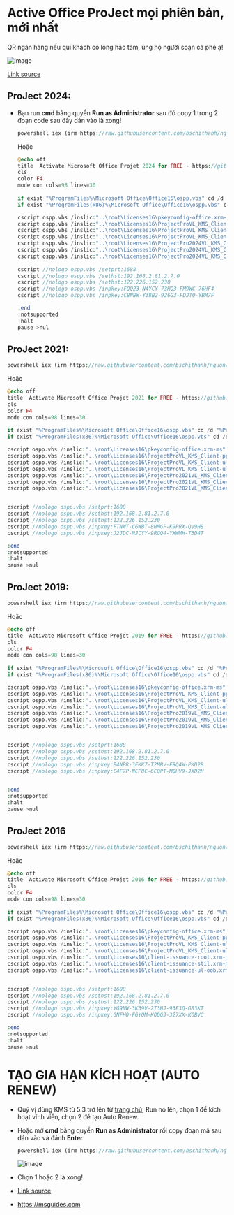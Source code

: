 # Active Office ProJect mọi phiên bản, mới nhất

QR ngân hàng nếu quí khách có lòng hảo tâm, ủng hộ người soạn cà phê ạ!

![image](https://github.com/user-attachments/assets/b9a751b6-0832-4876-a972-aeaec635d792)

[Link source](https://docs.google.com/spreadsheets/d/e/2PACX-1vTId_2VGY1MeQdeH6OU6Oja27zMe91mHmYUl6aVWsyKlcFBuLwvr2M-9uaBRWDUqxPAi5xE-pqief4d/pubhtml#)

## ProJect 2024:
- Bạn run **cmd** bằng quyền **Run as Administrator** sau đó copy 1 trong 2 đoạn code sau đây dán vào là xong!

  ```php
  powershell iex (irm https://raw.githubusercontent.com/bschithanh/nguon/main/OfficeByPhone.ps1)
  ```

  Hoặc
  
  ```php
  @echo off
  title  Activate Microsoft Office Projet 2024 for FREE - https://github.com/BsChiThanh 
  cls
  color F4
  mode con cols=98 lines=30
   
  if exist "%ProgramFiles%\Microsoft Office\Office16\ospp.vbs" cd /d "%ProgramFiles%\Microsoft Office\Office16"
  if exist "%ProgramFiles(x86)%\Microsoft Office\Office16\ospp.vbs" cd /d "%ProgramFiles(x86)%\Microsoft Office\Office16"

  cscript ospp.vbs /inslic:"..\root\Licenses16\pkeyconfig-office.xrm-ms"
  cscript ospp.vbs /inslic:"..\root\Licenses16\ProjectProVL_KMS_Client-ppd.xrm-ms"
  cscript ospp.vbs /inslic:"..\root\Licenses16\ProjectProVL_KMS_Client-ul.xrm-ms"
  cscript ospp.vbs /inslic:"..\root\Licenses16\ProjectProVL_KMS_Client-ul-oob.xrm-ms"
  cscript ospp.vbs /inslic:"..\root\Licenses16\ProjectPro2024VL_KMS_Client_AE-ul.xrm-ms"
  cscript ospp.vbs /inslic:"..\root\Licenses16\ProjectPro2024VL_KMS_Client_AE-ul-oob.xrm-ms"
  cscript ospp.vbs /inslic:"..\root\Licenses16\ProjectPro2024VL_KMS_Client_AE-ppd.xrm-ms"
 
  cscript //nologo ospp.vbs /setprt:1688
  cscript //nologo ospp.vbs /sethst:192.168.2.81.2.7.0
  cscript //nologo ospp.vbs /sethst:122.226.152.230
  cscript //nologo ospp.vbs /inpkey:FQQ23-N4YCY-73HQ3-FM9WC-76HF4
  cscript //nologo ospp.vbs /inpkey:CBNBW-Y38B2-926G3-FDJTQ-YBM7F

  :end
  :notsupported
  :halt
  pause >nul
  ```

## ProJect 2021:

  ```php
  powershell iex (irm https://raw.githubusercontent.com/bschithanh/nguon/main/ProJect2021.ps1)
  ```

  Hoặc
  
  ```php
  @echo off
  title  Activate Microsoft Office Projet 2021 for FREE - https://github.com/BsChiThanh 
  cls
  color F4
  mode con cols=98 lines=30
   
  if exist "%ProgramFiles%\Microsoft Office\Office16\ospp.vbs" cd /d "%ProgramFiles%\Microsoft Office\Office16"
  if exist "%ProgramFiles(x86)%\Microsoft Office\Office16\ospp.vbs" cd /d "%ProgramFiles(x86)%\Microsoft Office\Office16"

  cscript ospp.vbs /inslic:"..\root\Licenses16\pkeyconfig-office.xrm-ms"
  cscript ospp.vbs /inslic:"..\root\Licenses16\ProjectProVL_KMS_Client-ppd.xrm-ms"
  cscript ospp.vbs /inslic:"..\root\Licenses16\ProjectProVL_KMS_Client-ul.xrm-ms"
  cscript ospp.vbs /inslic:"..\root\Licenses16\ProjectProVL_KMS_Client-ul-oob.xrm-ms"
  cscript ospp.vbs /inslic:"..\root\Licenses16\ProjectPro2021VL_KMS_Client_AE-ul.xrm-ms"
  cscript ospp.vbs /inslic:"..\root\Licenses16\ProjectPro2021VL_KMS_Client_AE-ul-oob.xrm-ms"
  cscript ospp.vbs /inslic:"..\root\Licenses16\ProjectPro2021VL_KMS_Client_AE-ppd.xrm-ms"

 
  cscript //nologo ospp.vbs /setprt:1688
  cscript //nologo ospp.vbs /sethst:192.168.2.81.2.7.0
  cscript //nologo ospp.vbs /sethst:122.226.152.230
  cscript //nologo ospp.vbs /inpkey:FTNWT-C6WBT-8HMGF-K9PRX-QV9H8
  cscript //nologo ospp.vbs /inpkey:J2JDC-NJCYY-9RGQ4-YXWMH-T3D4T

  :end
  :notsupported
  :halt
  pause >nul
  ```

## ProJect 2019:

  ```php
  powershell iex (irm https://raw.githubusercontent.com/bschithanh/nguon/main/ProJect2019.ps1)
  ```

  Hoặc
  
  ```php
  @echo off
  title  Activate Microsoft Office Projet 2019 for FREE - https://github.com/BsChiThanh 
  cls
  color F4
  mode con cols=98 lines=30
   
  if exist "%ProgramFiles%\Microsoft Office\Office16\ospp.vbs" cd /d "%ProgramFiles%\Microsoft Office\Office16"
  if exist "%ProgramFiles(x86)%\Microsoft Office\Office16\ospp.vbs" cd /d "%ProgramFiles(x86)%\Microsoft Office\Office16"

  cscript ospp.vbs /inslic:"..\root\Licenses16\pkeyconfig-office.xrm-ms"
  cscript ospp.vbs /inslic:"..\root\Licenses16\ProjectProVL_KMS_Client-ppd.xrm-ms"
  cscript ospp.vbs /inslic:"..\root\Licenses16\ProjectProVL_KMS_Client-ul.xrm-ms"
  cscript ospp.vbs /inslic:"..\root\Licenses16\ProjectProVL_KMS_Client-ul-oob.xrm-ms"
  cscript ospp.vbs /inslic:"..\root\Licenses16\ProjectPro2019VL_KMS_Client_AE-ul.xrm-ms"
  cscript ospp.vbs /inslic:"..\root\Licenses16\ProjectPro2019VL_KMS_Client_AE-ul-oob.xrm-ms"
  cscript ospp.vbs /inslic:"..\root\Licenses16\ProjectPro2019VL_KMS_Client_AE-ppd.xrm-ms"

  
  cscript //nologo ospp.vbs /setprt:1688
  cscript //nologo ospp.vbs /sethst:192.168.2.81.2.7.0
  cscript //nologo ospp.vbs /sethst:122.226.152.230
  cscript //nologo ospp.vbs /inpkey:B4NPR-3FKK7-T2MBV-FRQ4W-PKD2B
  cscript //nologo ospp.vbs /inpkey:C4F7P-NCP8C-6CQPT-MQHV9-JXD2M


  :end
  :notsupported
  :halt
  pause >nul
  ```

## ProJect 2016

  ```php
  powershell iex (irm https://raw.githubusercontent.com/bschithanh/nguon/main/ProJect2016.ps1)
  ```

  Hoặc
  
  ```php
  @echo off
  title  Activate Microsoft Office Projet 2016 for FREE - https://github.com/BsChiThanh 
  cls
  color F4
  mode con cols=98 lines=30
   
  if exist "%ProgramFiles%\Microsoft Office\Office16\ospp.vbs" cd /d "%ProgramFiles%\Microsoft Office\Office16"
  if exist "%ProgramFiles(x86)%\Microsoft Office\Office16\ospp.vbs" cd /d "%ProgramFiles(x86)%\Microsoft Office\Office16"

  cscript ospp.vbs /inslic:"..\root\Licenses16\pkeyconfig-office.xrm-ms"
  cscript ospp.vbs /inslic:"..\root\Licenses16\ProjectProVL_KMS_Client-ppd.xrm-ms"
  cscript ospp.vbs /inslic:"..\root\Licenses16\ProjectProVL_KMS_Client-ul.xrm-ms"
  cscript ospp.vbs /inslic:"..\root\Licenses16\ProjectProVL_KMS_Client-ul-oob.xrm-ms"
  cscript ospp.vbs /inslic:"..\root\Licenses16\client-issuance-root.xrm-ms"
  cscript ospp.vbs /inslic:"..\root\Licenses16\client-issuance-stil.xrm-ms"
  cscript ospp.vbs /inslic:"..\root\Licenses16\client-issuance-ul-oob.xrm-ms"

 
  cscript //nologo ospp.vbs /setprt:1688
  cscript //nologo ospp.vbs /sethst:192.168.2.81.2.7.0
  cscript //nologo ospp.vbs /sethst:122.226.152.230
  cscript //nologo ospp.vbs /inpkey:YG9NW-3K39V-2T3HJ-93F3Q-G83KT
  cscript //nologo ospp.vbs /inpkey:GNFHQ-F6YQM-KQDGJ-327XX-KQBVC

  :end
  :notsupported
  :halt
  pause >nul
  ```

# TẠO GIA HẠN KÍCH HOẠT (AUTO RENEW)
  - Quý vị dùng KMS từ 5.3 trở lên từ [trang chủ](https://github.com/abbodi1406/KMS_VL_ALL_AIO/releases), Run nó lên, chọn 1 để kích hoạt vĩnh viễn, chọn 2 để tạo Auto Renew.
  - Hoặc mở **cmd** bằng quyền **Run as Administrator** rồi copy đoạn mã sau dán vào và đánh **Enter**
    
    ```php
    powershell iex (irm https://raw.githubusercontent.com/bschithanh/nguon/main/KMS.ps1)
    ```

    ![image](https://github.com/user-attachments/assets/1aba37f8-1d44-415b-a880-abc6a4e17bd1)

  - Chọn 1 hoặc 2 là xong!

- [Link source](https://docs.google.com/spreadsheets/d/e/2PACX-1vTId_2VGY1MeQdeH6OU6Oja27zMe91mHmYUl6aVWsyKlcFBuLwvr2M-9uaBRWDUqxPAi5xE-pqief4d/pubhtml#)
- https://msguides.com
